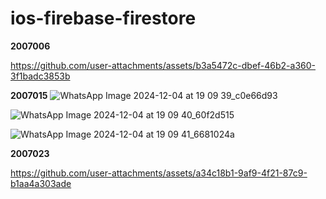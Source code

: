 # ios-firebase-firestore

**2007006**





https://github.com/user-attachments/assets/b3a5472c-dbef-46b2-a360-3f1badc3853b






**2007015**
![WhatsApp Image 2024-12-04 at 19 09 39_c0e66d93](https://github.com/user-attachments/assets/84c833d8-300c-4309-ba0d-738afc4b97f1)



![WhatsApp Image 2024-12-04 at 19 09 40_60f2d515](https://github.com/user-attachments/assets/1edae216-3c07-427a-bf24-8350523991b5)




![WhatsApp Image 2024-12-04 at 19 09 41_6681024a](https://github.com/user-attachments/assets/d6a5a8b7-387d-48f3-bb02-14397a92241f)


**2007023**

https://github.com/user-attachments/assets/a34c18b1-9af9-4f21-87c9-b1aa4a303ade

